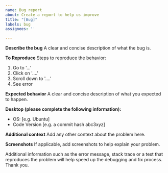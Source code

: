 ```yaml
---
name: Bug report
about: Create a report to help us improve
title: "[Bug]"
labels: bug
assignees: ''

---
```


**Describe the bug**
A clear and concise description of what the bug is.

**To Reproduce**
Steps to reproduce the behavior:
1. Go to '...'
2. Click on '....'
3. Scroll down to '....'
4. See error

**Expected behavior**
A clear and concise description of what you expected to happen.

**Desktop (please complete the following information):**
 - OS: [e.g. Ubuntu]
 - Code Version [e.g. a commit hash abc3xyz]

**Additional context**
Add any other context about the problem here.

**Screenshots**
If applicable, add screenshots to help explain your problem.

Additional information such as the error message, stack trace or a test that reproduces the problem will help speed up the debugging and fix process. Thank you.
